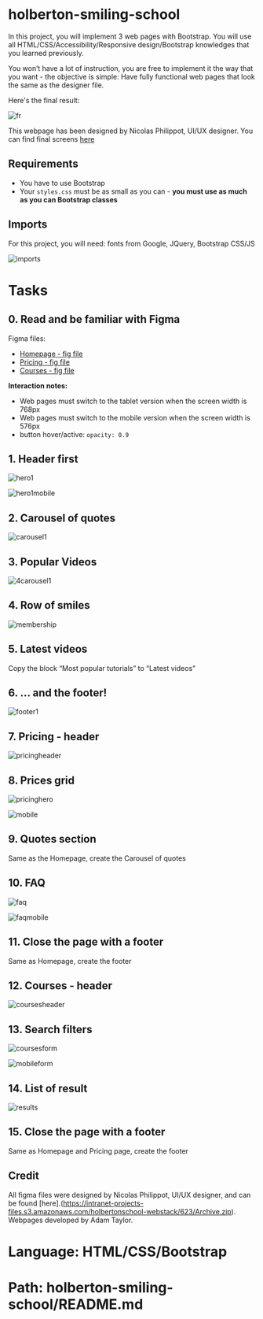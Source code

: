 # holberton-smiling-school

In this project, you will implement 3 web pages with Bootstrap. You will use all HTML/CSS/Accessibility/Responsive design/Bootstrap knowledges that you learned previously.  
  
You won’t have a lot of instruction, you are free to implement it the way that you want - the objective is simple: Have fully functional web pages that look the same as the designer file.  
  
Here's the final result:  

![fr](https://github.com/tayloradam1999/holberton-smiling-school/blob/main/readme_assets/fr.jpg)  

This webpage has been designed by Nicolas Philippot, UI/UX designer. You can find final screens [here](https://intranet-projects-files.s3.amazonaws.com/holbertonschool-webstack/623/Archive.zip)  

## Requirements  
- You have to use Bootstrap  
- Your ```styles.css``` must be as small as you can - **you must use as much as you can Bootstrap classes**  
  
## Imports  
For this project, you will need: fonts from Google, JQuery, Bootstrap CSS/JS  

![imports](https://i.imgur.com/6AnKroo.png)  
  
# Tasks  
  
## 0. Read and be familiar with Figma  
  
Figma files:  
- [Homepage - fig file](https://intranet.hbtn.io/rltoken/YCJj1VAzNsyYOviFOhZL8w)
- [Pricing - fig file](https://intranet.hbtn.io/rltoken/84UvENgoinaVQgzaJiDEjA)
- [Courses - fig file](https://intranet.hbtn.io/rltoken/dV-Vq6Z5hp5PM1GCs1iMoQ)  
  
**Interaction notes:**  
- Web pages must switch to the tablet version when the screen width is 768px
- Web pages must switch to the mobile version when the screen width is 576px
- button hover/active: ```opacity: 0.9```
  
## 1. Header first  
  
![hero1](https://github.com/tayloradam1999/holberton-smiling-school/blob/main/readme_assets/hero1.png)  
  
![hero1mobile](https://github.com/tayloradam1999/holberton-smiling-school/blob/main/readme_assets/homepageheromobile.gif)  
  
## 2. Carousel of quotes  

![carousel1](https://github.com/tayloradam1999/holberton-smiling-school/blob/main/readme_assets/carousel1.gif)  
  
## 3. Popular Videos

![4carousel1](https://github.com/tayloradam1999/holberton-smiling-school/blob/main/readme_assets/4carousel1.png)  
  
## 4. Row of smiles  
  
![membership](https://github.com/tayloradam1999/holberton-smiling-school/blob/main/readme_assets/membership.png)  
  
## 5. Latest videos  
  
Copy the block “Most popular tutorials” to “Latest videos”  
  
## 6. ... and the footer!  
  
![footer1](https://github.com/tayloradam1999/holberton-smiling-school/blob/main/readme_assets/footer1.png)  
  
## 7. Pricing - header  
  
![pricingheader](https://github.com/tayloradam1999/holberton-smiling-school/blob/main/readme_assets/pricingheader.png)  
  
## 8. Prices grid  
  
![pricinghero](https://github.com/tayloradam1999/holberton-smiling-school/blob/main/readme_assets/pricinghero.png)  
  
![mobile](https://github.com/tayloradam1999/holberton-smiling-school/blob/main/readme_assets/pricingheromobile.png)  
  
## 9. Quotes section  
  
Same as the Homepage, create the Carousel of quotes  
  
## 10. FAQ  
  
![faq](https://github.com/tayloradam1999/holberton-smiling-school/blob/main/readme_assets/faq.png)  
  
![faqmobile](https://github.com/tayloradam1999/holberton-smiling-school/blob/main/readme_assets/faqmobile.png)  
  
## 11. Close the page with a footer  
  
Same as Homepage, create the footer
  
## 12. Courses - header
  
![coursesheader](https://github.com/tayloradam1999/holberton-smiling-school/blob/main/readme_assets/coursesheader.png)  
  
## 13. Search filters  
  
![coursesform](https://github.com/tayloradam1999/holberton-smiling-school/blob/main/readme_assets/coursesform.gif)  
  
![mobileform](https://github.com/tayloradam1999/holberton-smiling-school/blob/main/readme_assets/coursesformmobile.gif)  
  
## 14. List of result  
  
![results](https://github.com/tayloradam1999/holberton-smiling-school/blob/main/readme_assets/result.gif)  
  
## 15. Close the page with a footer  
  
Same as Homepage and Pricing page, create the footer  

## Credit
All figma files were designed by Nicolas Philippot, UI/UX designer, and can be found [here].(https://intranet-projects-files.s3.amazonaws.com/holbertonschool-webstack/623/Archive.zip). Webpages developed by Adam Taylor.

# Language: HTML/CSS/Bootstrap
# Path: holberton-smiling-school/README.md
